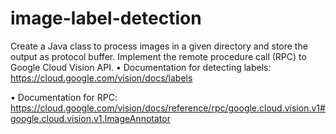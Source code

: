 # image-label-detection
Create a Java class to process images in a given directory and store the output as protocol buffer.
Implement the remote procedure call (RPC) to Google Cloud Vision API. 
• Documentation for detecting labels: https://cloud.google.com/vision/docs/labels

• Documentation for RPC: https://cloud.google.com/vision/docs/reference/rpc/google.cloud.vision.v1#google.cloud.vision.v1.ImageAnnotator
